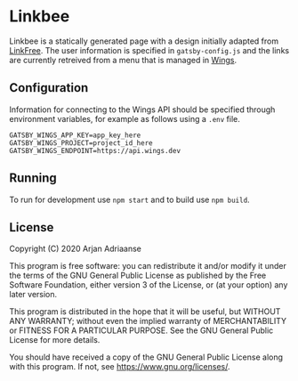 # Linkbee

Linkbee is a statically generated page with a design initially adapted
from [LinkFree](https://github.com/MichaelBarney/LinkFree). The user
information is specified in `gatsby-config.js` and the links are
currently retreived from a menu that is managed in
[Wings](https://docs.wings.dev/).

## Configuration

Information for connecting to the Wings API should be specified through
environment variables, for example as follows using a `.env` file.
```
GATSBY_WINGS_APP_KEY=app_key_here
GATSBY_WINGS_PROJECT=project_id_here
GATSBY_WINGS_ENDPOINT=https://api.wings.dev
```

## Running

To run for development use `npm start` and to build use `npm build`.

## License

Copyright (C) 2020  Arjan Adriaanse

This program is free software: you can redistribute it and/or modify
it under the terms of the GNU General Public License as published by
the Free Software Foundation, either version 3 of the License, or
(at your option) any later version.

This program is distributed in the hope that it will be useful,
but WITHOUT ANY WARRANTY; without even the implied warranty of
MERCHANTABILITY or FITNESS FOR A PARTICULAR PURPOSE.  See the
GNU General Public License for more details.

You should have received a copy of the GNU General Public License
along with this program.  If not, see <https://www.gnu.org/licenses/>.
